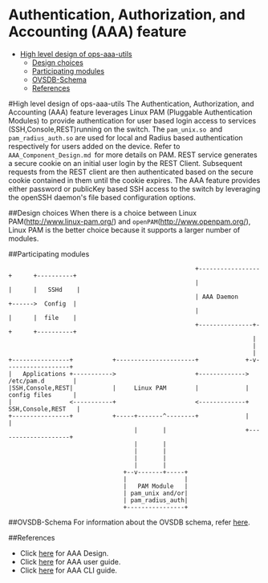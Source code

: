 # Authentication, Authorization, and Accounting (AAA) feature

- [High level design of ops-aaa-utils](#high-level-design-of-ops-aaa-utils)
	- [Design choices](#design-choices)
	- [Participating modules](#participating-modules)
	- [OVSDB-Schema](#ovsdb-schema)
	- [References](#references)

#High level design of ops-aaa-utils
The Authentication, Authorization, and Accounting (AAA) feature leverages Linux PAM (Pluggable Authentication Modules) to provide authentication for user based login access to services (SSH,Console,REST)running on the switch. The `pam_unix.so `and `pam_radius_auth.so` are used for local and Radius based authentication respectively for users added on the device. Refer to `AAA_Component_Design.md `for more details on PAM.
REST service generates a secure cookie on an initial user login by the REST Client. Subsequent requests from the REST client are then authenticated based on the secure cookie contained in them until the cookie expires. The AAA feature provides either password or publicKey based SSH access to the switch by leveraging the openSSH daemon's file based configuration options.

##Design choices
When there is a choice between Linux PAM(http://www.linux-pam.org/) and `openPAM`(http://www.openpam.org/), Linux PAM is the better choice because it supports a larger number of modules.

##Participating modules
```ditaa
                                                    +-----------------+      +----------+
                                                    |                 |      |   SSHd    |
                                                    | AAA Daemon      +------>  Config  |
                                                    |                 |      |  file    |
                                                    +---------------+-+      +----------+
                                                                    |
                                                                    |
                                                                    |
+----------------+           +----------------------+             +-v------------------+
|   Applications +----------->                      +------------->  /etc/pam.d        |
|SSH,Console,REST|           |     Linux PAM        |             |  config files      |
|                <-----------+                      <-------------+ SSH,Console,REST   |
+----------------+           +-----+-------^--------+             |                    |
                                   |       |                      +--------------------+
                                   |       |
                                   |       |
                                   |       |
                                   |       |
                                +--v-------+-----+
                                |                |
                                |   PAM Module   |
                                | pam_unix and/or|
                                | pam_radius_auth|
                                +----------------+

```

##OVSDB-Schema
For information about the OVSDB schema, refer [here](documents/dev/ops-aaa-utils/design).

##References

* Click [here](documents/dev/ops-aaa-utils/design) for AAA Design.
* Click [here](documents/user/aaa_user_guide) for AAA user guide.
* Click [here](documents/user/AAA_cli) for AAA CLI guide.

